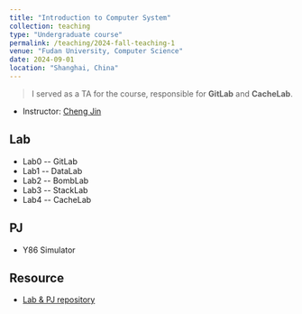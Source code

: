 ```yaml
---
title: "Introduction to Computer System"
collection: teaching
type: "Undergraduate course"
permalink: /teaching/2024-fall-teaching-1
venue: "Fudan University, Computer Science"
date: 2024-09-01
location: "Shanghai, China"
---
```


> I served as a TA for the course, responsible for **GitLab** and **CacheLab**.

* Instructor: [Cheng Jin](https://cjinfdu.github.io/)

## Lab

* Lab0 -- GitLab
* Lab1 -- DataLab
* Lab2 -- BombLab
* Lab3 -- StackLab
* Lab4 -- CacheLab

## PJ

* Y86 Simulator

## Resource

* [Lab & PJ repository](https://github.com/FDUCSLG/ICS-24Fall-FDU)
